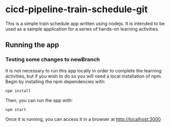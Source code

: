 # cicd-pipeline-train-schedule-git

This is a simple train schedule app written using nodejs. It is intended to be used as a sample application for a series of hands-on learning activities.

## Running the app
### Testing some changes to newBranch
It is not necessary to run this app locally in order to complete the learning activities, but if you wish to do so you will need a local installation of npm. Begin by installing the npm dependencies with:

    npm install

Then, you can run the app with:

    npm start

Once it is running, you can access it in a browser at [http://localhost:3000](http://localhost:3000)
